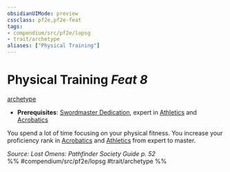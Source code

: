 ```yaml
---
obsidianUIMode: preview
cssclass: pf2e,pf2e-feat
tags:
- compendium/src/pf2e/lopsg
- trait/archetype
aliases: ["Physical Training"]
---
```

# Physical Training  *Feat 8*  
[archetype](../../rules/traits/archetype.md)  

- **Prerequisites**: [Swordmaster Dedication](swordmaster-dedication-locg.md), expert in [Athletics](../skills.md#Athletics) and [Acrobatics](../skills.md#Acrobatics)

You spend a lot of time focusing on your physical fitness. You increase your proficiency rank in [Acrobatics](../skills.md#Acrobatics) and [Athletics](../skills.md#Athletics) from expert to master.

*Source: Lost Omens: Pathfinder Society Guide p. 52*  
%% #compendium/src/pf2e/lopsg #trait/archetype %%